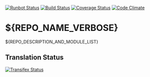 [![Runbot Status](https://runbot.odoo-community.org/runbot/badge/flat/{REPO_ID}/{BRANCH_NAME}.svg)](https://runbot.odoo-community.org/runbot/repo/github-com-oca-{REPO_NAME}-{REPO_ID})
[![Build Status](https://travis-ci.org/OCA/${REPO_NAME}.svg?branch=${BRANCH_NAME})](https://travis-ci.org/OCA/${REPO_NAME})
[![Coverage Status](https://coveralls.io/repos/OCA/${REPO_NAME}/badge.svg?branch=${BRANCH_NAME})](https://coveralls.io/r/OCA/${REPO_NAME}?branch=${BRANCH_NAME})
[![Code Climate](https://codeclimate.com/github/OCA/{REPO_NAME}/badges/gpa.svg)](https://codeclimate.com/github/OCA/${REPO_NAME})

# ${REPO_NAME_VERBOSE}

${REPO_DESCRIPTION_AND_MODULE_LIST}


Translation Status
------------------
[![Transifex Status](https://www.transifex.com/projects/p/${ORG_NAME}-${REPO_NAME}-${BRANCH_NAME_WITH_DASH}/chart/image_png)](https://www.transifex.com/projects/p/${ORG_NAME}-${REPO_NAME}-${BRANCH_NAME_WITH_DASH})
